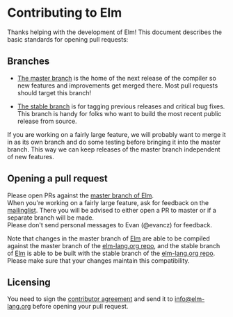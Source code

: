 # Contributing to Elm

Thanks helping with the development of Elm! This document
describes the basic standards for opening pull requests:

## Branches

  * [The master branch](https://github.com/elm-lang/Elm/tree/master) is the
    home of the next release of the compiler so new features and improvements
    get merged there. Most pull requests should target this branch!

  * [The stable branch](https://github.com/elm-lang/Elm/tree/stable) is for
    tagging previous releases and critical bug fixes. This branch is handy for
    folks who want to build the most recent public release from source.

If you are working on a fairly large feature, we will probably want to merge it
in as its own branch and do some testing before bringing it into the master
branch. This way we can keep releases of the master branch independent of new
features.

## Opening a pull request

Please open PRs against the [master branch of
Elm](https://github.com/elm-lang/elm/tree/master).  
When you're working on a fairly large feature, ask for feedback on the
[mailinglist](mailto:elm-discuss@googlegroups.com). There you will be
advised to either open a PR to master or if a separate branch will be
made.  
Please don't send personal messages to Evan (@evancz) for feedback.

Note that changes in the master branch of [Elm](https://github.com/elm-lang/Elm/)
are able to be compiled against the master branch of the [elm-lang.org
repo](https://github.com/elm-lang/elm-lang.org), and the stable branch of
[Elm](https://github.com/elm-lang/Elm/) is able to be built with the stable
branch of the [elm-lang.org repo](https://github.com/elm-lang/elm-lang.org).
Please make sure that your changes maintain this compatibility.

## Licensing

You need to sign the [contributor agreement](ContributorAgreement.pdf)
and send it to <info@elm-lang.org> before opening your pull request.
